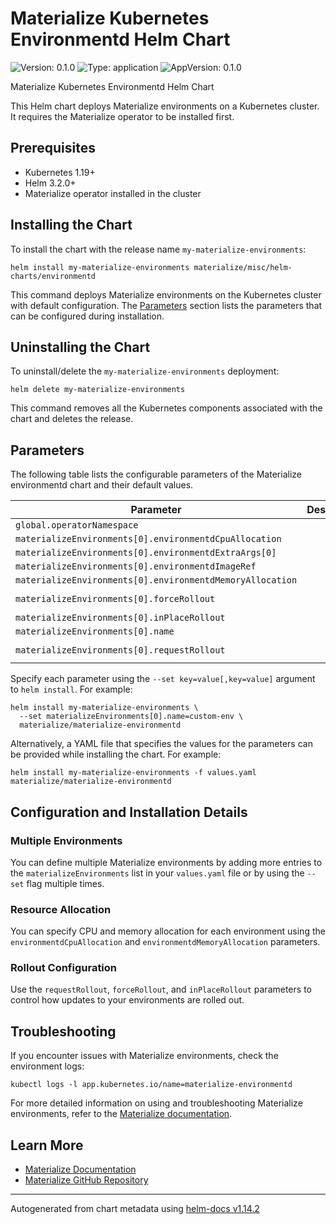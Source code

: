 # Materialize Kubernetes Environmentd Helm Chart

![Version: 0.1.0](https://img.shields.io/badge/Version-0.1.0-informational?style=flat-square) ![Type: application](https://img.shields.io/badge/Type-application-informational?style=flat-square) ![AppVersion: 0.1.0](https://img.shields.io/badge/AppVersion-0.1.0-informational?style=flat-square)

Materialize Kubernetes Environmentd Helm Chart

This Helm chart deploys Materialize environments on a Kubernetes cluster. It requires the Materialize operator to be installed first.

## Prerequisites

- Kubernetes 1.19+
- Helm 3.2.0+
- Materialize operator installed in the cluster

## Installing the Chart

To install the chart with the release name `my-materialize-environments`:

```shell
helm install my-materialize-environments materialize/misc/helm-charts/environmentd
```

This command deploys Materialize environments on the Kubernetes cluster with default configuration. The [Parameters](#parameters) section lists the parameters that can be configured during installation.

## Uninstalling the Chart

To uninstall/delete the `my-materialize-environments` deployment:

```shell
helm delete my-materialize-environments
```

This command removes all the Kubernetes components associated with the chart and deletes the release.

## Parameters

The following table lists the configurable parameters of the Materialize environmentd chart and their default values.

| Parameter | Description | Default |
|-----------|-------------|---------|
| `global.operatorNamespace` |  | ``"materialize-system"`` |
| `materializeEnvironments[0].environmentdCpuAllocation` |  | ``"1"`` |
| `materializeEnvironments[0].environmentdExtraArgs[0]` |  | ``"--log-filter=info"`` |
| `materializeEnvironments[0].environmentdImageRef` |  | ``"materialize/environmentd:v0.119.2"`` |
| `materializeEnvironments[0].environmentdMemoryAllocation` |  | ``"1Gi"`` |
| `materializeEnvironments[0].forceRollout` |  | ``"33333333-3333-3333-3333-333333333333"`` |
| `materializeEnvironments[0].inPlaceRollout` |  | ``false`` |
| `materializeEnvironments[0].name` |  | ``"default-environment"`` |
| `materializeEnvironments[0].requestRollout` |  | ``"22222222-2222-2222-2222-222222222222"`` |

Specify each parameter using the `--set key=value[,key=value]` argument to `helm install`. For example:

```shell
helm install my-materialize-environments \
  --set materializeEnvironments[0].name=custom-env \
  materialize/materialize-environmentd
```

Alternatively, a YAML file that specifies the values for the parameters can be provided while installing the chart. For example:

```shell
helm install my-materialize-environments -f values.yaml materialize/materialize-environmentd
```

## Configuration and Installation Details

### Multiple Environments

You can define multiple Materialize environments by adding more entries to the `materializeEnvironments` list in your `values.yaml` file or by using the `--set` flag multiple times.

### Resource Allocation

You can specify CPU and memory allocation for each environment using the `environmentdCpuAllocation` and `environmentdMemoryAllocation` parameters.

### Rollout Configuration

Use the `requestRollout`, `forceRollout`, and `inPlaceRollout` parameters to control how updates to your environments are rolled out.

## Troubleshooting

If you encounter issues with Materialize environments, check the environment logs:

```shell
kubectl logs -l app.kubernetes.io/name=materialize-environmentd
```

For more detailed information on using and troubleshooting Materialize environments, refer to the [Materialize documentation](https://materialize.com/docs).

## Learn More

- [Materialize Documentation](https://materialize.com/docs)
- [Materialize GitHub Repository](https://github.com/MaterializeInc/materialize)

----------------------------------------------
Autogenerated from chart metadata using [helm-docs v1.14.2](https://github.com/norwoodj/helm-docs/releases/v1.14.2)
